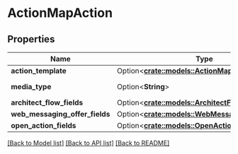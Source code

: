# ActionMapAction

## Properties

Name | Type | Description | Notes
------------ | ------------- | ------------- | -------------
**action_template** | Option<[**crate::models::ActionMapActionTemplate**](ActionMapActionTemplate.md)> |  | [optional]
**media_type** | Option<**String**> | Media type of action. | [optional]
**architect_flow_fields** | Option<[**crate::models::ArchitectFlowFields**](ArchitectFlowFields.md)> |  | [optional]
**web_messaging_offer_fields** | Option<[**crate::models::WebMessagingOfferFields**](WebMessagingOfferFields.md)> |  | [optional]
**open_action_fields** | Option<[**crate::models::OpenActionFields**](OpenActionFields.md)> |  | [optional]

[[Back to Model list]](../README.md#documentation-for-models) [[Back to API list]](../README.md#documentation-for-api-endpoints) [[Back to README]](../README.md)


